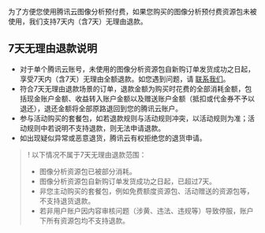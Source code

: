 为了方便您使用腾讯云图像分析预付费，如果您购买的图像分析预付费资源包未被使用，我们支持7天内（含7天）无理由退款。

## 7天无理由退款说明

- 对于单个腾讯云账号，未使用的图像分析资源包自新购订单发货成功之日起，享受7天内（含7天）无理由全额退款。如您遇到问题，请 [联系我们](https://cloud.tencent.com/document/product/865/59656)。
- 符合7天无理由退款场景的订单，退款金额为购买时花费的全部消耗金额，包括现金账户金额、收益转入账户金额以及赠送账户金额（抵扣或代金券不予以退还），退还金额将全部原路退回到您的腾讯云账户。
- 参与活动购买的套餐包，如若退款规则与活动规则冲突，以活动规则为准；活动规则中若说明不支持退款，则无法申请退款。
- 如出现疑似异常或恶意退货，腾讯云有权拒绝您的退货申请。

>! 
>以下情况不属于7天无理由退款范围：
>- 图像分析资源包已被部分消耗。
>- 图像分析资源包自新购订单发货成功之日起，已超过7天。
>- 非您主动购买的套餐包，例如免费额度资源包、活动赠送的资源包等，不支持退货退款。
>- 若非用户账户因内容审核问题（涉黄、违法、违规等）导致停服，账户下所有资源包均不支持退款。
